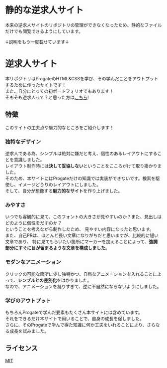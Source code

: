 # 静的な逆求人サイト
本来の逆求人サイトのリポジトリの管理ができなくなったため、静的なファイルだけでも閲覧できるようにしています。

↓説明をもう一度載せています↓


# 逆求人サイト
本リポジトリはProgateのHTML&CSSを学び、その学んだことをアウトプットするために作ったサイトです！<br>
また、自分にとっての初ポートフォリオでもあります！<br>
そもそも逆求人って？と思った方は[こちら](https://campus.doda.jp/forest/archives/311.html)!

## 特徴
このサイトの工夫点や魅力的なところをご紹介します！
### 独特なデザイン
逆求人である為、シンプルは絶対に嫌だと考え、個性のあるレイアウトにすることを意識しました。<br>
レイアウト制作時には**決して妥協しない**ということをこころがけて取り掛かりました。<br>
そのため、本サイトにはProgateだけの知識では実装ができないです。検索を駆使し、イメージどうりのレイアウトにしました。<br>
そして、自分が想像する**魅力的なサイト**を作り上げました。<br>
### みやすさ
いつでも客観的に見て、このフォントの大きさが見やすいのか？また、見出しはどのように個性をだすのか？<br>ということを考えながら制作したため、
見やすい内容になったと思います。<br>また、自己PRは、ほとんど長い文章になりがちだと思いますが、比較的に短い文章であり、
特に見てもらいたい箇所にマーカーを加えることによって、**強調部分にすぐに目が留まるような文章を構成しました**。
### モダンなアニメーション
クリックの可能な箇所に少し独特かつ、自然なアニメーションを入れることによって、**シンプルとの差別化**をはかりました。<br>
なので、アニメーションを凝りすぎて、逆に不自然にならないようにしました。
### 学びのアウトプット
もちろんProgateで学んだ要素もたくさん本サイトには含めています。<br>
それをできるだけ本サイトで用いることで、自身の成長を促しました。<br>
さらに、そのProgateで学んで得た知識に何か工夫をいれることにより、さらなる成長を試みました。

## ライセンス
[MIT](https://github.com/Kanata0204/gyakukyujin/blob/master/LICENSE)
